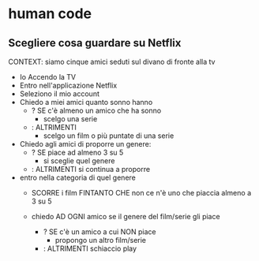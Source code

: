 
# human code

## Scegliere cosa guardare su Netflix

CONTEXT: siamo cinque amici seduti sul divano di fronte alla tv

- Io Accendo la TV 
- Entro nell'applicazione Netflix 
- Seleziono il mio account 
- Chiedo a miei amici quanto sonno hanno
    - ? SE c'è almeno un amico che ha sonno 
        - scelgo una serie 
    - : ALTRIMENTI
        - scelgo un film o più puntate di una serie 
- Chiedo agli amici di proporre un genere: 
    - ? SE piace ad almeno 3 su 5 
        - si sceglie quel genere 
    - : ALTRIMENTI si continua a proporre
- entro nella categoria di quel genere 
    - SCORRE i film FINTANTO CHE non ce n'è uno che piaccia almeno a 3 su 5


    - chiedo AD OGNI amico se il genere del film/serie gli piace 
        - ? SE c'è un amico a cui NON piace
            - propongo un altro film/serie
        - : ALTRIMENTI schiaccio play
